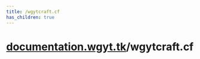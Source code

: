 ```yaml
---
title: /wgytcraft.cf
has_children: true
---
```

# [documentation.wgyt.tk](https://documentation.wgyt.tk)/wgytcraft.cf
